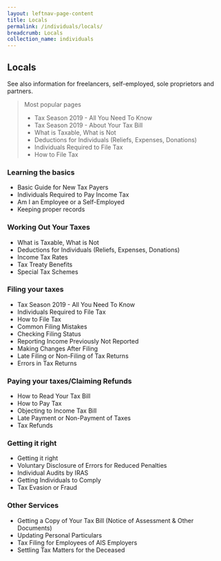 ```yaml
---
layout: leftnav-page-content
title: Locals
permalink: /individuals/locals/
breadcrumb: Locals
collection_name: individuals
---
```


## Locals
See also information for freelancers, self-employed, sole proprietors and partners.

> Most popular pages
> * Tax Season 2019 - All You Need To Know
> * Tax Season 2019 - About Your Tax Bill
> * What is Taxable, What is Not
> *  Deductions for Individuals (Reliefs, Expenses, Donations)
> * Individuals Required to File Tax
> * How to File Tax

### Learning the basics
* Basic Guide for New Tax Payers
* Individuals Required to Pay Income Tax
* Am I an Employee or a Self-Employed
* Keeping proper records

### Working Out Your Taxes
* What is Taxable, What is Not
* Deductions for Individuals (Reliefs, Expenses, Donations)
* Income Tax Rates
* Tax Treaty Benefits
* Special Tax Schemes
     
### Filing your taxes
* Tax Season 2019 - All You Need To Know
* Individuals Required to File Tax
* How to File Tax
* Common Filing Mistakes
* Checking Filing Status
* Reporting Income Previously Not Reported
* Making Changes After Filing
* Late Filing or Non-Filing of Tax Returns
* Errors in Tax Returns

### Paying your taxes/Claiming Refunds
* How to Read Your Tax Bill
* How to Pay Tax
* Objecting to Income Tax Bill
* Late Payment or Non-Payment of Taxes
* Tax Refunds

### Getting it right
* Getting it right
* Voluntary Disclosure of Errors for Reduced Penalties
* Individual Audits by IRAS
* Getting Individuals to Comply
* Tax Evasion or Fraud

### Other Services
* Getting a Copy of Your Tax Bill (Notice of Assessment & Other Documents)
* Updating Personal Particulars
* Tax Filing for Employees of AIS Employers
* Settling Tax Matters for the Deceased
     
